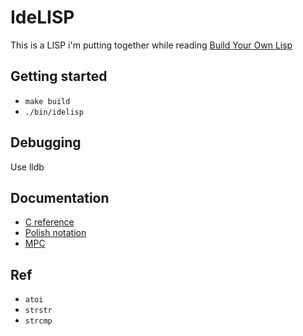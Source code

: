 # IdeLISP
This is a LISP i'm putting together while reading [Build Your Own Lisp](http://www.buildyourownlisp.com/)

## Getting started
- `make build`
- `./bin/idelisp`

## Debugging
Use lldb

## Documentation
- [C reference](https://en.cppreference.com/w/c)
- [Polish notation](https://en.wikipedia.org/wiki/Polish_notation)
- [MPC](https://github.com/orangeduck/mpc)

## Ref
- `atoi`
- `strstr`
- `strcmp`
